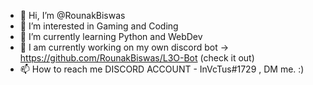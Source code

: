 - 👋 Hi, I’m @RounakBiswas
- 👀 I’m interested in Gaming and Coding
- 🌱 I’m currently learning Python and WebDev 
- 💞️ I am currently working on my own discord bot -> https://github.com/RounakBiswas/L3O-Bot (check it out)
- 📫 How to reach me DISCORD ACCOUNT - InVcTus#1729 , DM me. :)

<!---
RounakBiswas/RounakBiswas is a ✨ special ✨ repository because its `README.md` (this file) appears on your GitHub profile.
You can click the Preview link to take a look at your changes.
--->
